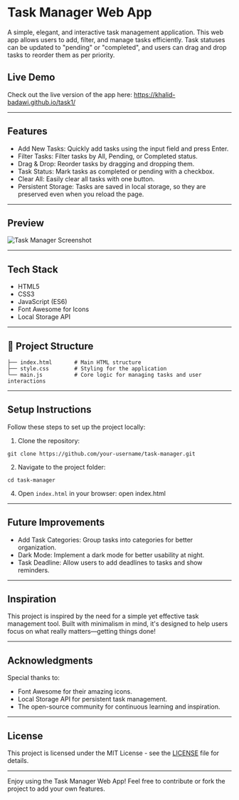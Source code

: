 # Task Manager Web App

A simple, elegant, and interactive task management application. This web app allows users to add, filter, and manage tasks efficiently. Task statuses can be updated to "pending" or "completed", and users can drag and drop tasks to reorder them as per priority.

## Live Demo
Check out the live version of the app here:
https://khalid-badawi.github.io/task1/

---

## Features

- Add New Tasks: Quickly add tasks using the input field and press Enter.
- Filter Tasks: Filter tasks by All, Pending, or Completed status.
- Drag & Drop: Reorder tasks by dragging and dropping them.
- Task Status: Mark tasks as completed or pending with a checkbox.
- Clear All: Easily clear all tasks with one button.
- Persistent Storage: Tasks are saved in local storage, so they are preserved even when you reload the page.

---

## Preview

![Task Manager Screenshot](https://via.placeholder.com/800x400.png?text=Task+Manager+Preview)

---

## Tech Stack

- HTML5
- CSS3
- JavaScript (ES6)
- Font Awesome for Icons
- Local Storage API

---

## 📂 Project Structure

```plaintext
├── index.html       # Main HTML structure
├── style.css        # Styling for the application
└── main.js          # Core logic for managing tasks and user interactions
```
---

## Setup Instructions

Follow these steps to set up the project locally:

1. Clone the repository:
```
git clone https://github.com/your-username/task-manager.git
```

2. Navigate to the project folder:
```
cd task-manager
```

4. Open `index.html` in your browser:
open index.html

---

## Future Improvements

- Add Task Categories: Group tasks into categories for better organization.
- Dark Mode: Implement a dark mode for better usability at night.
- Task Deadline: Allow users to add deadlines to tasks and show reminders.

---

## Inspiration

This project is inspired by the need for a simple yet effective task management tool. Built with minimalism in mind, it's designed to help users focus on what really matters—getting things done!

---

## Acknowledgments

Special thanks to:
- Font Awesome for their amazing icons.
- Local Storage API for persistent task management.
- The open-source community for continuous learning and inspiration.

---

## License

This project is licensed under the MIT License - see the [LICENSE](LICENSE) file for details.

---

Enjoy using the Task Manager Web App! Feel free to contribute or fork the project to add your own features.

